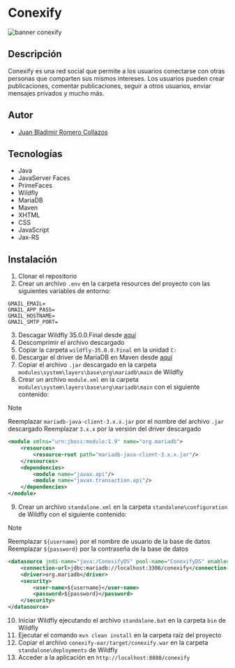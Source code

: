 # Conexify

<img src="https://lh3.googleusercontent.com/fife/ALs6j_E7SV82Tmqjp8MPO5NSVe0cMl8qdJTbqv47ZbcgY9bIHD4CRpW9fOslbka3ePwEPn0CRtOVyM8yYddWpyNldSIuJPRHo8jrVIuoi8fy-_7CKTY8yUdPNIJt-UTGbf_kDQ7uXrKaPUHeEDPTKa-RSeA7WdKfX3UQWHTmcVnvRT3aiaMJq_cYeDf3ajniu3CvjR1C2QF6BoZmff27TiMBfI_50KGI6mwDzo-CeMbi62pl3hpNelVjKGeGKpZDX9i82k-cjEcUKAEVkgl9u1EQP6jsJvtkiqtMD5NutqpMi4uLugNEusZIdJWCTUCD6rPJFOKf-WvGnHQd0n4NjAvwZmqyPCHuI5AJopAH4dD_WsalPodurPttTclt8tQsS9vWGr5QThlYC8zXgRjJeElYSYTBDu1oNCAVpBqczH6VMhw_M4kqTjtdFg8a0uO7JvzuXbG_ko1ezyCUVa0G3bBGGlMJcz3TCe2A-2M_MTO62KZ0PvpLaiCPY8a4JHAA9psR8bKSJSBeeOhBGYZ_5vwwBtCVUy7IcUB2Z4O43S_toqMVhatC20K5gtwV2slXD98beaKTZi_AkDawzPRR9TYwdb9HWRYcyEapg_vfG4kmzG7B9Yj4QDg4WPLXP9fXNv3WfndCY_STXHFjAHofhfzlv6zTqA5XJlPweL0q_p9zsGCxZzMQbdjnDIVns5QUXxBLJzGLJh4vQhJ04a3SF7zKFDU_nxrP_onQswB-_ZM1EuDJ_cbH1UPKesjEpNofag3NlqSrGSQuHNSokBzcJ8m1ON5achVZpqBMb7RFPzjYu6jeCrTaX40tAoeID5JVUxR3LepKfKxlV_0TAX1N7zciju739l4_NR81jlNdZuElOaXtqUmW6IopPIvdnl67-BLvhQ_QibAAepiE_k_8q2MHfkcT2L-CwmjI0bgFXsNwf2sf1X2HuhlOGLIY_WuSzuwWA9JIyajWTCBbASyRlpFQ2R8cnNkg271RDiH23uifGpieqmfWdsDMuCzwgkTYF1r0gA3CXp9RtLLD9yKyUpkqfGdnAs42KFghwbCKvk_FIv1fMk1egx2ABHUpe5fvRktYtxRVptZjYVdKoGRnV40RqkG3ROBq3kUn9Uv4CqJLOzYCj3OlnGvS0g6hjMWLmGpqEjAbhPuw464_WRShyUx1MK5nnXapRHecWzGpu0aIiJ4hiV1VZVIZ1ImzzqR0glxGwNWNOkS2YYal7yWR9LQQEFQRmSXeoQbhQ4NxCzZWlV8JXX0nNhk_iQ3piefdGCjfEIUn4ris9v6T5qEyrrltuz_zC3UNrn-_mFv9CRSiSegh1vohMFJUdAgkHhkWPxfepSuCYerCL5cAdv4XJdmzEbWtPMrA2pTq8qAEQZGY1HYgiets-f7gKkF8fHvPtkpCjx5DN5_u6pJqlfWGumGLESnuk_bmOQcbgo2UTAa_b-LzYIjNiC7sFcss1djhddga3kUZKy_fmGsabi28Gng1YiYcm-R8cpn0MFJOfaJX79CwysWTaG_TiAs-cWIXuvbhXCexThclcGzqpnMsE6LIaCmez3vMv3IAS0T5HAWGmw9yA9U0accGhMT4P6IN4ZnRWq0F_LuF9AVN-794kcmGRA=w1920-h947" alt="banner conexify" />

## Descripción

Conexify es una red social que permite a los usuarios conectarse con otras personas que comparten sus mismos intereses. Los usuarios pueden crear publicaciones, comentar publicaciones, seguir a otros usuarios, enviar mensajes privados y mucho más.

## Autor

- [Juan Bladimir Romero Collazos](https://github.com/IngSystemCix)

## Tecnologías

- Java
- JavaServer Faces
- PrimeFaces
- Wildfly
- MariaDB
- Maven
- XHTML
- CSS
- JavaScript
- Jax-RS

## Instalación

1. Clonar el repositorio
2. Crear un archivo `.env` en la carpeta resources del proyecto con las siguientes variables de entorno:

```
GMAIL_EMAIL=
GMAIL_APP_PASS=
GMAIL_HOSTNAME=
GMAIL_SMTP_PORT=
```

3. Descagar Wildfly 35.0.0.Final desde [aquí](https://www.wildfly.org/downloads/)
4. Descomprimir el archivo descargado
5. Copiar la carpeta `wildfly-35.0.0.Final` en la unidad `C:`
6. Descargar el driver de MariaDB en Maven desde [aquí](https://mvnrepository.com/artifact/org.mariadb.jdbc/mariadb-java-client)
7. Copiar el archivo `.jar` descargado en la carpeta `modules\system\layers\base\org\mariadb\main` de Wildfly
8. Crear un archivo `module.xml` en la carpeta `modules\system\layers\base\org\mariadb\main` con el siguiente contenido:

> [!NOTE]
> Reemplazar `mariadb-java-client-3.x.x.jar` por el nombre del archivo `.jar` descargado
> Reemplazar `3.x.x` por la versión del driver descargado

```xml
<module xmlns="urn:jboss:module:1.9" name="org.mariadb">
    <resources>
        <resource-root path="mariadb-java-client-3.x.x.jar"/>
    </resources>
    <dependencies>
        <module name="javax.api"/>
        <module name="javax.transaction.api"/>
    </dependencies>
</module>
```

9. Crear un archivo `standalone.xml` en la carpeta `standalone\configuration` de Wildfly con el siguiente contenido:

> [!NOTE]
> Reemplazar `${username}` por el nombre de usuario de la base de datos
> Reemplazar `${password}` por la contraseña de la base de datos

```xml
<datasource jndi-name="java:/ConexifyDS" pool-name="ConexifyDS" enabled="true" use-java-context="true">
    <connection-url>jdbc:mariadb://localhost:3306/conexify</connection-url>
    <driver>org.mariadb</driver>
    <security>
        <user-name>${username}</user-name>
        <password>${password}</password>
    </security>
</datasource>
```

10. Iniciar Wildfly ejecutando el archivo `standalone.bat` en la carpeta `bin` de Wildfly
11. Ejecutar el comando `mvn clean install` en la carpeta raíz del proyecto
12. Copiar el archivo `conexify-ear/target/conexify.war` en la carpeta `standalone\deployments` de Wildfly
13. Acceder a la aplicación en `http://localhost:8080/conexify`
